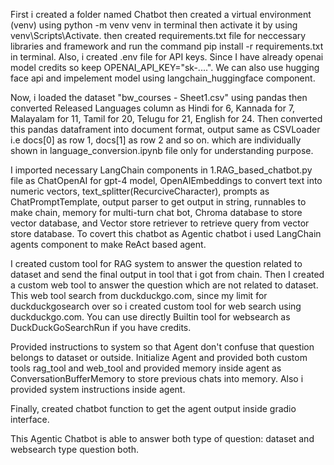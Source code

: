First i created a folder named Chatbot then created a virtual environment (venv) using python -m venv venv in terminal then activate it by using venv\Scripts\Activate. then created requirements.txt file for 
neccessary libraries and framework and run the command pip install -r requirements.txt in terminal. Also, i created .env file for API keys. Since I have already openai model credits so keep OPENAI_API_KEY="sk-....". 
We can also use hugging face api and impelement model using langchain_huggingface component.

Now, i loaded the dataset "bw_courses - Sheet1.csv" using pandas then converted Released Languages column as Hindi for 6, Kannada for 7, Malayalam for 11, Tamil for 20, Telugu for 21, English for 24. Then converted 
this pandas dataframent into document format, output same as CSVLoader i.e docs[0] as row 1, docs[1] as row 2 and so on. which are individually shown in language_conversion.ipynb file only for understanding purpose.

I imported necessary LangChain components in 1.RAG_based_chatbot.py file as ChatOpenAI for gpt-4 model, OpenAIEmbeddings to convert text into numeric vectors, text_splitter(RecurciveCharacter), prompts as 
ChatPromptTemplate, output parser to get output in string, runnables to make chain, memory for multi-turn chat bot, Chroma database to store vector database, and Vector store retriever to retrieve query from 
vector store database. To covert this chatbot as Agentic chatbot i used LangChain agents component to make ReAct based agent.

I created custom tool for RAG system to answer the question related to dataset and send the final output in tool that i got from chain. Then I created a custom web tool to answer the question which are not 
related to dataset. This web tool search from duckduckgo.com, since my limit for duckduckgosearch over so i created custom tool for web search using duckduckgo.com. You can use directly Builtin tool for 
websearch as DuckDuckGoSearchRun if you have credits.

Provided instructions to system so that Agent don't confuse that question belongs to dataset or outside. Initialize Agent and provided both custom tools rag_tool and web_tool and provided memory inside agent as 
ConversationBufferMemory to store previous chats into memory. Also i provided system instructions inside agent.

Finally, created chatbot function to get the agent output inside gradio interface.

This Agentic Chatbot is able to answer both type of question: dataset and websearch type question both.
